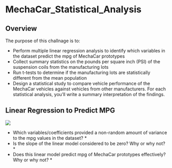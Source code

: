 # MechaCar_Statistical_Analysis

## Overview
The purpose of this challnage is to: 
* Perform multiple linear regression analysis to identify which variables in the dataset predict the mpg of MechaCar prototypes
* Collect summary statistics on the pounds per square inch (PSI) of the suspension coils from the manufacturing lots
* Run t-tests to determine if the manufacturing lots are statistically different from the mean population
* Design a statistical study to compare vehicle performance of the MechaCar vehicles against vehicles from other manufacturers. For each statistical analysis, you’ll write a summary interpretation of the findings.

## Linear Regression to Predict MPG
![](images\filename%20segment_1_summary_of_linear_regression.png)

* Which variables/coefficients provided a non-random amount of variance to the mpg values in the dataset?
    * 
* Is the slope of the linear model considered to be zero? Why or why not?
    * 
* Does this linear model predict mpg of MechaCar prototypes effectively? Why or why not?
    * 